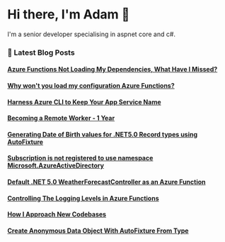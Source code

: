 # Hi there, I'm Adam 👋

I'm a senior developer specialising in aspnet core and c#.

### 📙 Latest Blog Posts
<!--START_SECTION:feed-->
#### [Azure Functions Not Loading My Dependencies, What Have I Missed?](http:&#x2F;&#x2F;adamstorr.azurewebsites.net&#x2F;blog&#x2F;azure-functions-not-loading-my-dependencies-what-have-i-missed)
#### [Why won&#39;t you load my configuration Azure Functions?](http:&#x2F;&#x2F;adamstorr.azurewebsites.net&#x2F;blog&#x2F;why-wont-you-load-my-configuration-azure-functions)
#### [Harness Azure CLI to Keep Your App Service Name](http:&#x2F;&#x2F;adamstorr.azurewebsites.net&#x2F;blog&#x2F;harness-azure-cli-to-keep-your-app-service-name)
#### [Becoming a Remote Worker - 1 Year](http:&#x2F;&#x2F;adamstorr.azurewebsites.net&#x2F;blog&#x2F;becoming-a-remote-worker-1-year)
#### [Generating Date of Birth values for .NET5.0 Record types using AutoFixture](http:&#x2F;&#x2F;adamstorr.azurewebsites.net&#x2F;blog&#x2F;generating-date-of-birth-values-for-net5.0-record-types-using-autofixture)
#### [Subscription is not registered to use namespace Microsoft.AzureActiveDirectory](http:&#x2F;&#x2F;adamstorr.azurewebsites.net&#x2F;blog&#x2F;subscription-is-not-registered-to-use-namespace-Microsoft.AzureActiveDirectory)
#### [Default .NET 5.0 WeatherForecastController as an Azure Function](http:&#x2F;&#x2F;adamstorr.azurewebsites.net&#x2F;blog&#x2F;default-net5.0-weatherforecastcontroller-as-an-azure-function)
#### [Controlling The Logging Levels in Azure Functions](http:&#x2F;&#x2F;adamstorr.azurewebsites.net&#x2F;blog&#x2F;controlling-the-logging-levels-in-azure-functions)
#### [How I Approach New Codebases](http:&#x2F;&#x2F;adamstorr.azurewebsites.net&#x2F;blog&#x2F;how-i-approach-new-codebases)
#### [Create Anonymous Data Object With AutoFixture From Type](http:&#x2F;&#x2F;adamstorr.azurewebsites.net&#x2F;blog&#x2F;create-anonymous-data-object-with-autofixture-from-type)
<!--END_SECTION:feed-->


<!--
**WestDiscGolf/WestDiscGolf** is a ✨ _special_ ✨ repository because its `README.md` (this file) appears on your GitHub profile.

Here are some ideas to get you started:

- 🔭 I’m currently working on ...
- 🌱 I’m currently learning ...
- 👯 I’m looking to collaborate on ...
- 🤔 I’m looking for help with ...
- 💬 Ask me about ...
- 📫 How to reach me: ...
- 😄 Pronouns: ...
- ⚡ Fun fact: ...
-->
